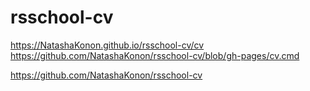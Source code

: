 # rsschool-cv

https://NatashaKonon.github.io/rsschool-cv/cv
https://github.com/NatashaKonon/rsschool-cv/blob/gh-pages/cv.cmd

https://github.com/NatashaKonon/rsschool-cv
